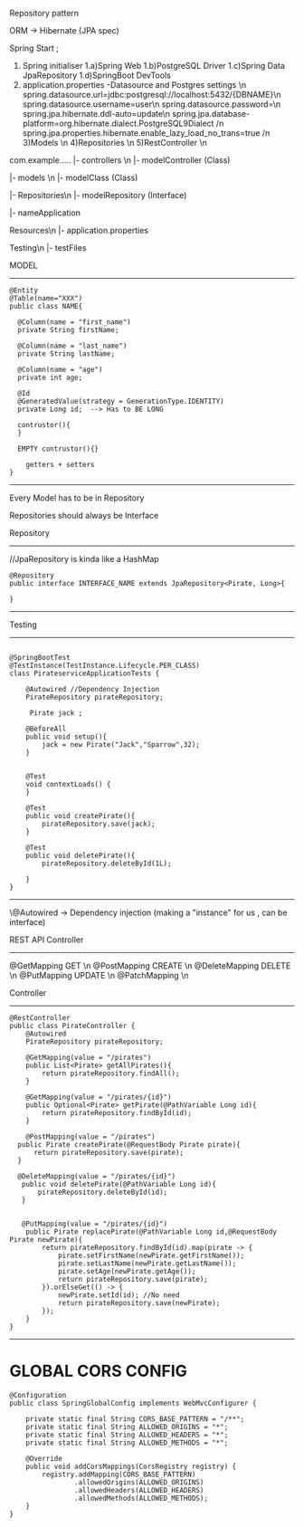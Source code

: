 Repository pattern


ORM -> Hibernate (JPA spec)


Spring Start ;
1) Spring initialiser
  1.a)Spring Web
  1.b)PostgreSQL Driver
  1.c)Spring Data JpaRepository
  1.d)SpringBoot DevTools
2) application.properties
    -Datasource and Postgres settings \n
    spring.datasource.url=jdbc:postgresql://localhost:5432/{DBNAME}\n
    spring.datasource.username=user\n
    spring.datasource.password=\n
    spring.jpa.hibernate.ddl-auto=update\n
    spring.jpa.database-platform=org.hibernate.dialect.PostgreSQL9Dialect /n
    spring.jpa.properties.hibernate.enable_lazy_load_no_trans=true /n
3)Models \n
4)Repositories \n
5)RestController \n


com.example.....
  |- controllers \n
    |- modelController (Class)

  |- models \n
    |- modelClass (Class)

  |- Repositories\n
    |- modelRepository (Interface)

  |- nameApplication

Resources\n
  |- application.properties


Testing\n
  |- testFiles



MODEL
__________________________

```
@Entity
@Table(name="XXX")
public class NAME{

  @Column(name = "first_name")
  private String firstName;

  @Column(name = "last_name")
  private String lastName;

  @Column(name = "age")
  private int age;

  @Id
  @GeneratedValue(strategy = GenerationType.IDENTITY)
  private Long id;  --> Has to BE LONG

  contrustor(){
  }

  EMPTY contrustor(){}

    getters + setters
}
```
______________________________





Every Model has to be in Repository

Repositories should always be Interface





Repository
______________________________

//JpaRepository is kinda like a HashMap

```
@Repository
public interface INTERFACE_NAME extends JpaRepository<Pirate, Long>{

}
```
_______________________________





Testing
_______________________________

```

@SpringBootTest
@TestInstance(TestInstance.Lifecycle.PER_CLASS)
class PirateserviceApplicationTests {

	@Autowired //Dependency Injection
	PirateRepository pirateRepository;

	 Pirate jack ;

	@BeforeAll
	public void setup(){
		jack = new Pirate("Jack","Sparrow",32);
	}


	@Test
	void contextLoads() {
	}

	@Test
	public void createPirate(){
		pirateRepository.save(jack);
	}

	@Test
	public void deletePirate(){
		pirateRepository.deleteById(1L);

	}
}
```
______________________________


\\@Autowired  -> Dependency injection (making a "instance" for us , can be interface)





REST API Controller
_________________________________
@GetMapping       GET \n
@PostMapping      CREATE \n
@DeleteMapping    DELETE \n
@PutMapping       UPDATE \n
@PatchMapping \n


Controller
______________________________
```
@RestController
public class PirateController {
    @Autowired
    PirateRepository pirateRepository;

    @GetMapping(value = "/pirates")
    public List<Pirate> getAllPirates(){
        return pirateRepository.findAll();
    }

    @GetMapping(value = "/pirates/{id}")
    public Optional<Pirate> getPirate(@PathVariable Long id){
        return pirateRepository.findById(id);
    }

    @PostMapping(value = "/pirates")
  public Pirate createPirate(@RequestBody Pirate pirate){
      return pirateRepository.save(pirate);
  }

  @DeleteMapping(value = "/pirates/{id}")
   public void deletePirate(@PathVariable Long id){
       pirateRepository.deleteById(id);
   }


   @PutMapping(value = "/pirates/{id}")
    public Pirate replacePirate(@PathVariable Long id,@RequestBody Pirate newPirate){
        return pirateRepository.findById(id).map(pirate -> {
            pirate.setFirstName(newPirate.getFirstName());
            pirate.setLastName(newPirate.getLastName());
            pirate.setAge(newPirate.getAge());
            return pirateRepository.save(pirate);
        }).orElseGet(() -> {
            newPirate.setId(id); //No need
            return pirateRepository.save(newPirate);
        });
    }
}
```
____________________________________


# GLOBAL CORS CONFIG
```
@Configuration
public class SpringGlobalConfig implements WebMvcConfigurer {

    private static final String CORS_BASE_PATTERN = "/**";
    private static final String ALLOWED_ORIGINS = "*";
    private static final String ALLOWED_HEADERS = "*";
    private static final String ALLOWED_METHODS = "*";

    @Override
    public void addCorsMappings(CorsRegistry registry) {
        registry.addMapping(CORS_BASE_PATTERN)
                .allowedOrigins(ALLOWED_ORIGINS)
                .allowedHeaders(ALLOWED_HEADERS)
                .allowedMethods(ALLOWED_METHODS);
    }
}
```
